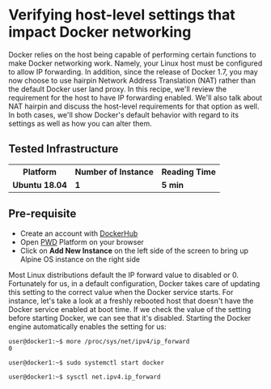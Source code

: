 # Verifying host-level settings that impact Docker networking


Docker relies on the host being capable of performing certain functions to make Docker networking work. Namely, your Linux host must be configured to allow IP forwarding. In
addition, since the release of Docker 1.7, you may now choose to use hairpin Network Address Translation (NAT) rather than the default Docker user land proxy. In this recipe, we'll
review the requirement for the host to have IP forwarding enabled. We'll also talk about NAT hairpin and discuss the host-level requirements for that option as well. In both cases, we'll
show Docker's default behavior with regard to its settings as well as how you can alter them.

## Tested Infrastructure

<table class="tg">
  <tr>
    <th class="tg-yw4l"><b>Platform</b></th>
    <th class="tg-yw4l"><b>Number of Instance</b></th>
    <th class="tg-yw4l"><b>Reading Time</b></th>
    
  </tr>
  <tr>
    <td class="tg-yw4l"><b> Ubuntu 18.04</b></td>
    <td class="tg-yw4l"><b>1</b></td>
    <td class="tg-yw4l"><b>5 min</b></td>
    
  </tr>
  
</table>

## Pre-requisite

- Create an account with [DockerHub](https://hub.docker.com)
- Open [PWD](https://labs.play-with-docker.com/) Platform on your browser 
- Click on **Add New Instance** on the left side of the screen to bring up Alpine OS instance on the right side

Most Linux distributions default the IP forward value to disabled or 0. Fortunately for us, in a default configuration, Docker takes care of updating this setting to the correct value
when the Docker service starts. For instance, let's take a look at a freshly rebooted host that doesn't have the Docker service enabled at boot time. If we check the value of the setting
before starting Docker, we can see that it's disabled. Starting the Docker engine automatically enables the setting for us:


```
user@docker1:~$ more /proc/sys/net/ipv4/ip_forward
0
```

```
user@docker1:~$ sudo systemctl start docker
```

```
user@docker1:~$ sysctl net.ipv4.ip_forward
```
